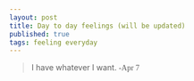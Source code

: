 ```yaml
---
layout: post
title: Day to day feelings (will be updated)
published: true
tags: feeling everyday
---
```



> I have whatever I want. <span style="font-family:Papyrus; font-size:1em;">-Apr 7</span> 



